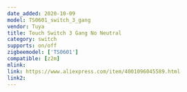 ```yaml
---
date_added: 2020-10-09
model: TS0601_switch_3_gang
vendor: Tuya
title: Touch Switch 3 Gang No Neutral
category: switch
supports: on/off
zigbeemodel: ['TS0601']
compatible: [z2m]
mlink: 
link: https://www.aliexpress.com/item/4001096045589.html
link2: 
---
```

